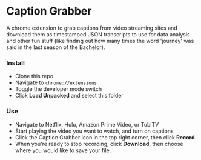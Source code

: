 # Caption Grabber
A chrome extension to grab captions from video streaming sites and download them as timestamped JSON transcripts to use for data analysis and other fun stuff (like finding out how many times the word 'journey' was said in the last season of the Bachelor).

### Install
* Clone this repo
* Navigate to `chrome://extensions`
* Toggle the developer mode switch
* Click **Load Unpacked** and select this folder

### Use
* Navigate to Netflix, Hulu, Amazon Prime Video, or TubiTV
* Start playing the video you want to watch, and turn on captions 
* Click the Caption Grabber icon in the top right corner, then click **Record**
* When you're ready to stop recording, click **Download**, then choose where you would like to save your file.
